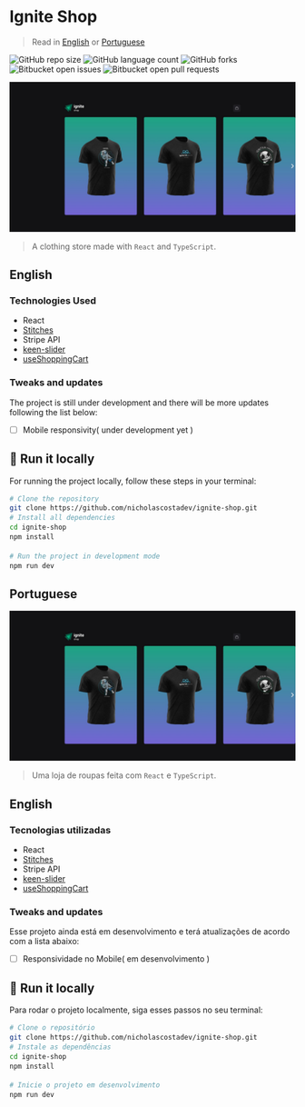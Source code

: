# Ignite Shop

> Read in [English](##English) or  [Portuguese](##Portuguese)

![GitHub repo size](https://img.shields.io/github/repo-size/nicholascostadev/ignite-shop?style=for-the-badge)
![GitHub language count](https://img.shields.io/github/languages/count/nicholascostadev/ignite-shop?style=for-the-badge)
![GitHub forks](https://img.shields.io/github/forks/nicholascostadev/ignite-shop?style=for-the-badge)
![Bitbucket open issues](https://img.shields.io/bitbucket/issues/nicholascostadev/ignite-shop?style=for-the-badge)
![Bitbucket open pull requests](https://img.shields.io/bitbucket/pr-raw/nicholascostadev/ignite-shop?style=for-the-badge)

<img src="ignite-shop-landing.jpeg" alt="project image">

> A clothing store made with `React` and `TypeScript`.

## English
### Technologies Used
- React
- [Stitches](https://stitches.dev/)
- Stripe API
- [keen-slider](https://keen-slider.io/)
- [useShoppingCart](https://useshoppingcart.com/)
### Tweaks and updates

The project is still under development and there will be more updates following the list below:

- [ ] Mobile responsivity( under development yet )

## 🚀 Run it locally

For running the project locally, follow these steps in your terminal:

```bash
# Clone the repository
git clone https://github.com/nicholascostadev/ignite-shop.git
# Install all dependencies 
cd ignite-shop
npm install

# Run the project in development mode
npm run dev
```

## Portuguese

<img src="ignite-shop-landing.jpeg" alt="project image">

> Uma loja de roupas feita com `React` e `TypeScript`.

## English
### Tecnologias utilizadas
- React
- [Stitches](https://stitches.dev/)
- Stripe API
- [keen-slider](https://keen-slider.io/)
- [useShoppingCart](https://useshoppingcart.com/)
### Tweaks and updates

Esse projeto ainda está em desenvolvimento e terá atualizações de acordo com a lista abaixo:

- [ ] Responsividade no Mobile( em desenvolvimento )

## 🚀 Run it locally

Para rodar o projeto localmente, siga esses passos no seu terminal:

```bash
# Clone o repositório
git clone https://github.com/nicholascostadev/ignite-shop.git
# Instale as dependências
cd ignite-shop
npm install

# Inicie o projeto em desenvolvimento
npm run dev
```